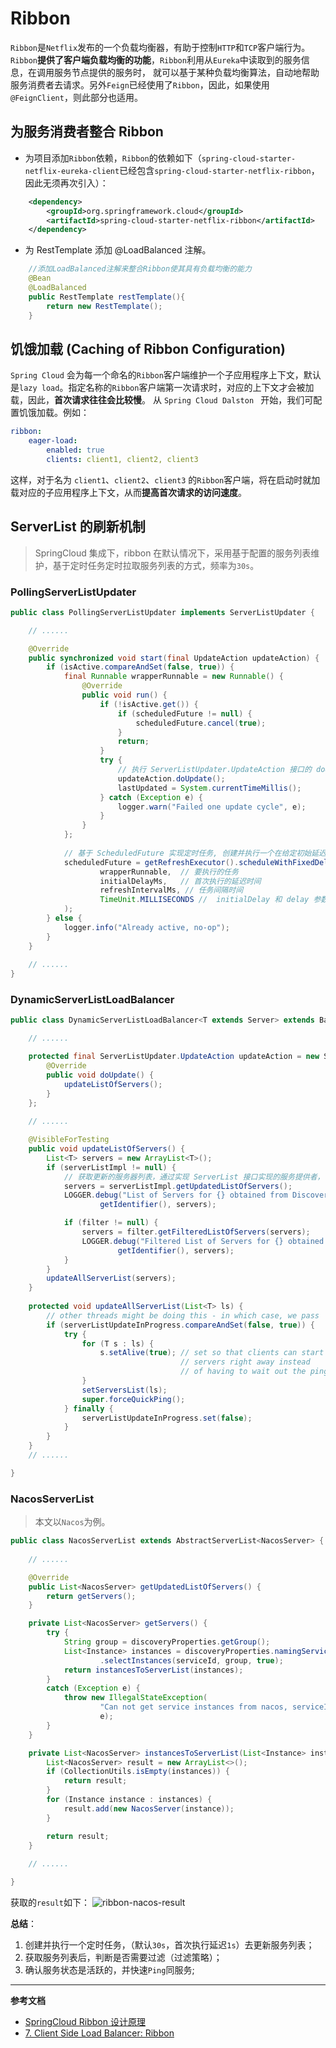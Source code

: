 # Ribbon

`Ribbon`是`Netflix`发布的一个负载均衡器，有助于控制`HTTP`和`TCP`客户端行为。`Ribbon`**提供了客户端负载均衡的功能**，`Ribbon`利用从`Eureka`中读取到的服务信息，在调用服务节点提供的服务时，
就可以基于某种负载均衡算法，自动地帮助服务消费者去请求。另外`Feign`已经使用了`Ribbon`，因此，如果使用`@FeignClient`，则此部分也适用。

## 为服务消费者整合 Ribbon

- 为项目添加`Ribbon`依赖，`Ribbon`的依赖如下（`spring-cloud-starter-netflix-eureka-client`已经包含`spring-cloud-starter-netflix-ribbon`，因此无须再次引入）：
```xml
    <dependency>
        <groupId>org.springframework.cloud</groupId>
        <artifactId>spring-cloud-starter-netflix-ribbon</artifactId>
    </dependency>
```

- 为 RestTemplate 添加 @LoadBalanced 注解。
```java
    //添加LoadBalanced注解来整合Ribbon使其具有负载均衡的能力
    @Bean
    @LoadBalanced
    public RestTemplate restTemplate(){
        return new RestTemplate();
    }
```

## 饥饿加载 (Caching of Ribbon Configuration)

`Spring Cloud` 会为每一个命名的`Ribbon`客户端维护一个子应用程序上下文，默认是`lazy load`。指定名称的`Ribbon`客户端第一次请求时，对应的上下文才会被加载，因此，**首次请求往往会比较慢**。 
从 `Spring Cloud Dalston ` 开始，我们可配置饥饿加载。例如：
```yaml
ribbon:
    eager-load:
        enabled: true
        clients: client1, client2, client3
```

这样，对于名为 `client1`、`client2`、`client3` 的`Ribbon`客户端，将在启动时就加载对应的子应用程序上下文，从而**提高首次请求的访问速度**。

## ServerList 的刷新机制

>  SpringCloud 集成下，ribbon 在默认情况下，采用基于配置的服务列表维护，基于定时任务定时拉取服务列表的方式，频率为`30s`。

### PollingServerListUpdater 
```java
public class PollingServerListUpdater implements ServerListUpdater {

    // ......

    @Override
    public synchronized void start(final UpdateAction updateAction) {
        if (isActive.compareAndSet(false, true)) {
            final Runnable wrapperRunnable = new Runnable() {
                @Override
                public void run() {
                    if (!isActive.get()) {
                        if (scheduledFuture != null) {
                            scheduledFuture.cancel(true);
                        }
                        return;
                    }
                    try {
                        // 执行 ServerListUpdater.UpdateAction 接口的 doUpdate 方法，实际上执行 DynamicServerListLoadBalancer 内部的 updateListOfServers 方法
                        updateAction.doUpdate();
                        lastUpdated = System.currentTimeMillis();
                    } catch (Exception e) {
                        logger.warn("Failed one update cycle", e);
                    }
                }
            };
            
            // 基于 ScheduledFuture 实现定时任务, 创建并执行一个在给定初始延迟后首次启用的定期任务。
            scheduledFuture = getRefreshExecutor().scheduleWithFixedDelay(
                    wrapperRunnable,  // 要执行的任务
                    initialDelayMs,   // 首次执行的延迟时间 
                    refreshIntervalMs, // 任务间隔时间
                    TimeUnit.MILLISECONDS //  initialDelay 和 delay 参数的时间单位
            );
        } else {
            logger.info("Already active, no-op");
        }
    }
  
    // ......
}
```

### DynamicServerListLoadBalancer

```java
public class DynamicServerListLoadBalancer<T extends Server> extends BaseLoadBalancer {

    // ......

    protected final ServerListUpdater.UpdateAction updateAction = new ServerListUpdater.UpdateAction() {
        @Override
        public void doUpdate() {
            updateListOfServers();
        }
    };
    
    // ......

    @VisibleForTesting
    public void updateListOfServers() {
        List<T> servers = new ArrayList<T>();
        if (serverListImpl != null) {
            // 获取更新的服务器列表，通过实现 ServerList 接口实现的服务提供者，例如：Nacos Eureka 
            servers = serverListImpl.getUpdatedListOfServers();
            LOGGER.debug("List of Servers for {} obtained from Discovery client: {}",
                    getIdentifier(), servers);

            if (filter != null) {
                servers = filter.getFilteredListOfServers(servers);
                LOGGER.debug("Filtered List of Servers for {} obtained from Discovery client: {}",
                        getIdentifier(), servers);
            }
        }
        updateAllServerList(servers);
    }
    
    protected void updateAllServerList(List<T> ls) {
        // other threads might be doing this - in which case, we pass
        if (serverListUpdateInProgress.compareAndSet(false, true)) {
            try {
                for (T s : ls) {
                    s.setAlive(true); // set so that clients can start using these
                                      // servers right away instead
                                      // of having to wait out the ping cycle.
                }
                setServersList(ls);
                super.forceQuickPing();
            } finally {
                serverListUpdateInProgress.set(false);
            }
        }
    }
    // ......

}
```

### NacosServerList

> 本文以`Nacos`为例。
```java
public class NacosServerList extends AbstractServerList<NacosServer> {
    
    // ......

	@Override
	public List<NacosServer> getUpdatedListOfServers() {
		return getServers();
	}

	private List<NacosServer> getServers() {
		try {
			String group = discoveryProperties.getGroup();
			List<Instance> instances = discoveryProperties.namingServiceInstance()
					.selectInstances(serviceId, group, true);
			return instancesToServerList(instances);
		}
		catch (Exception e) {
			throw new IllegalStateException(
					"Can not get service instances from nacos, serviceId=" + serviceId,
					e);
		}
	}

	private List<NacosServer> instancesToServerList(List<Instance> instances) {
		List<NacosServer> result = new ArrayList<>();
		if (CollectionUtils.isEmpty(instances)) {
			return result;
		}
		for (Instance instance : instances) {
			result.add(new NacosServer(instance));
		}

		return result;
	}
    
	// ......

}
```

获取的`result`如下：
![ribbon-nacos-result](/img/spring-cloud/ribbon-nacos-result.jpg)

**总结**：
1. 创建并执行一个定时任务，（默认`30s`，首次执行延迟`1s`）去更新服务列表；
2. 获取服务列表后，判断是否需要过滤（过滤策略）；
3. 确认服务状态是活跃的，并快速`Ping`同服务;

---
**参考文档**

- [SpringCloud Ribbon 设计原理](https://www.it610.com/article/1295158640667336704.htm)
- [7. Client Side Load Balancer: Ribbon](https://docs.spring.io/spring-cloud-netflix/docs/2.2.5.RELEASE/reference/html/#spring-cloud-ribbon)
